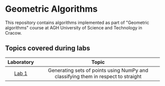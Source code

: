 # Geometric Algorithms

This repository contains algorithms implemented as part of "Geometric algorithms" course at AGH University of Science and Technology in Cracow. 
## Topics covered during labs
| Laboratory | Topic |
|:-------------:|:-------------:|
| [Lab 1](https://github.com/pawel002/Geometric-Algorithms/tree/main/lab1) | Generating sets of points using NumPy and classifying them in respect to straight 
